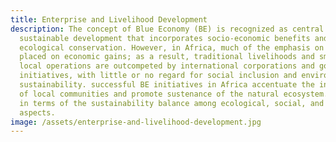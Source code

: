 ```yaml
---
title: Enterprise and Livelihood Development
description: The concept of Blue Economy (BE) is recognized as central for
  sustainable development that incorporates socio-economic benefits and
  ecological conservation. However, in Africa, much of the emphasis on BE is
  placed on economic gains; as a result, traditional livelihoods and small-scale
  local operations are outcompeted by international corporations and government
  initiatives, with little or no regard for social inclusion and environmental
  sustainability. successful BE initiatives in Africa accentuate the involvement
  of local communities and promote sustenance of the natural ecosystem. Success
  in terms of the sustainability balance among ecological, social, and economic
  aspects.
image: /assets/enterprise-and-livelihood-development.jpg
---
```

